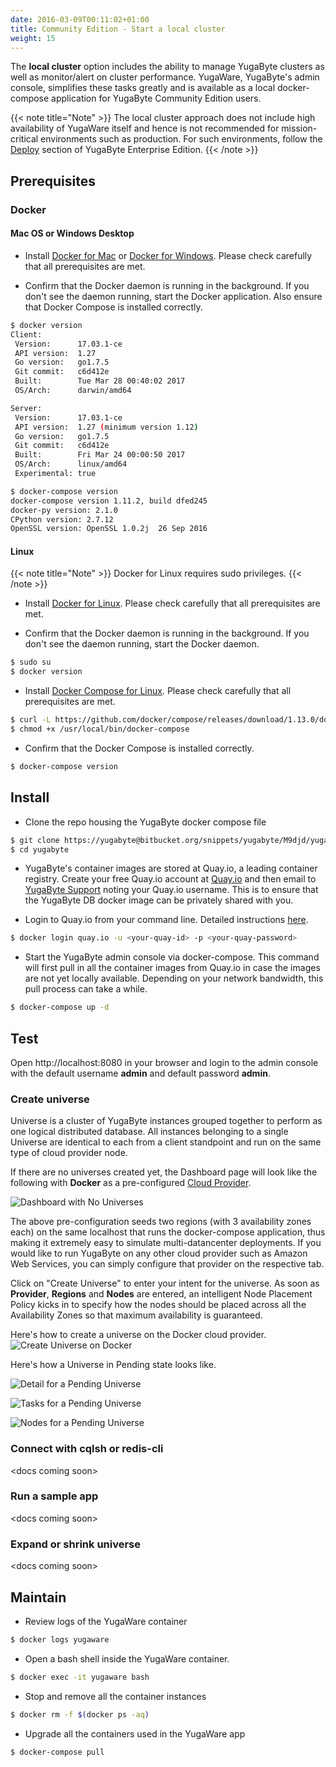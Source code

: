 ```yaml
---
date: 2016-03-09T00:11:02+01:00
title: Community Edition - Start a local cluster
weight: 15
---
```


 The **local cluster** option includes the ability to manage YugaByte clusters as well as monitor/alert on cluster performance. YugaWare, YugaByte's admin console, simplifies these tasks greatly and is available as a local docker-compose application for YugaByte Community Edition users. 

{{< note title="Note" >}}
The local cluster approach does not include high availability of YugaWare itself and hence is not recommended for mission-critical environments such as production. For such environments, follow the [Deploy](/enterprise-edition/deploy/) section of YugaByte Enterprise Edition.
{{< /note >}}


## Prerequisites

### Docker

#### Mac OS or Windows Desktop

- Install [Docker for Mac](https://docs.docker.com/docker-for-mac/install/) or [Docker for Windows](https://store.docker.com/editions/community/docker-ce-desktop-windows). Please check carefully that all prerequisites are met.

- Confirm that the Docker daemon is running in the background. If you don't see the daemon running, start the Docker application. Also ensure that Docker Compose is installed correctly.

```sh
$ docker version
Client:
 Version:      17.03.1-ce
 API version:  1.27
 Go version:   go1.7.5
 Git commit:   c6d412e
 Built:        Tue Mar 28 00:40:02 2017
 OS/Arch:      darwin/amd64

Server:
 Version:      17.03.1-ce
 API version:  1.27 (minimum version 1.12)
 Go version:   go1.7.5
 Git commit:   c6d412e
 Built:        Fri Mar 24 00:00:50 2017
 OS/Arch:      linux/amd64
 Experimental: true

$ docker-compose version
docker-compose version 1.11.2, build dfed245
docker-py version: 2.1.0
CPython version: 2.7.12
OpenSSL version: OpenSSL 1.0.2j  26 Sep 2016
```

#### Linux

{{< note title="Note" >}}
Docker for Linux requires sudo privileges. 
{{< /note >}}

- Install [Docker for Linux](https://docs.docker.com/engine/installation/linux/ubuntulinux/). Please check carefully that all prerequisites are met.

- Confirm that the Docker daemon is running in the background. If you don't see the daemon running, start the Docker daemon.

```sh
$ sudo su 
$ docker version
```

- Install [Docker Compose for Linux](https://docs.docker.com/compose/install/). Please check carefully that all prerequisites are met.

```sh
$ curl -L https://github.com/docker/compose/releases/download/1.13.0/docker-compose-`uname -s`-`uname -m` > /usr/local/bin/docker-compose
$ chmod +x /usr/local/bin/docker-compose
```

- Confirm that the Docker Compose is installed correctly.

```sh
$ docker-compose version
```


## Install

- Clone the repo housing the YugaByte docker compose file

```sh
$ git clone https://yugabyte@bitbucket.org/snippets/yugabyte/M9djd/yugabyte.git
$ cd yugabyte
```

- YugaByte's container images are stored at Quay.io, a leading container registry. Create your free Quay.io account at [Quay.io](https://quay.io/signin/) and then email to [YugaByte Support](mailto:support@yugabyte.com) noting your Quay.io username. This is to ensure that the YugaByte DB docker image can be privately shared with you.

- Login to Quay.io from your command line. Detailed instructions [here](https://docs.quay.io/solution/getting-started.html). 

```sh
$ docker login quay.io -u <your-quay-id> -p <your-quay-password>
```

- Start the YugaByte admin console via docker-compose. This command will first pull in all the container images from Quay.io in case the images are not yet locally available. Depending on your network bandwidth, this pull process can take a while. 

```sh
$ docker-compose up -d
```

## Test

Open http://localhost:8080 in your browser and login to the admin console with the default username **admin** and default password **admin**. 

### Create universe

Universe is a cluster of YugaByte instances grouped together to perform as one logical distributed database. All instances belonging to a single Universe are identical to each from a client standpoint and run on the same type of cloud provider node. 

If there are no universes created yet, the Dashboard page will look like the following with **Docker** as a pre-configured [Cloud Provider](/admin/#configure-cloud-providers). 

![Dashboard with No Universes](/images/ready-for-local-test.png)

The above pre-configuration seeds two regions (with 3 availability zones each) on the same localhost that runs the docker-compose application, thus making it extremely easy to simulate multi-datancenter deployments. If you would like to run YugaByte on any other cloud provider such as Amazon Web Services, you can simply configure that provider on the respective tab.

Click on "Create Universe" to enter your intent for the universe. As soon as **Provider**, **Regions** and **Nodes** are entered, an intelligent Node Placement Policy kicks in to specify how the nodes should be placed across all the Availability Zones so that maximum availability is guaranteed. 

Here's how to create a universe on the Docker cloud provider.
![Create Universe on Docker](/images/create-univ-docker.png)

Here's how a Universe in Pending state looks like.

![Detail for a Pending Universe](/images/pending-univ-detail.png)

![Tasks for a Pending Universe](/images/pending-univ-tasks.png)

![Nodes for a Pending Universe](/images/pending-univ-nodes.png)

### Connect with cqlsh or redis-cli

\<docs coming soon\>

### Run a sample app

\<docs coming soon\>

### Expand or shrink universe

\<docs coming soon\>


## Maintain

- Review logs of the YugaWare container

```sh
$ docker logs yugaware
```

- Open a bash shell inside the YugaWare container.

```sh
$ docker exec -it yugaware bash
```

- Stop and remove all the container instances

```sh
$ docker rm -f $(docker ps -aq)
```

- Upgrade all the containers used in the YugaWare app

```sh
$ docker-compose pull 
```